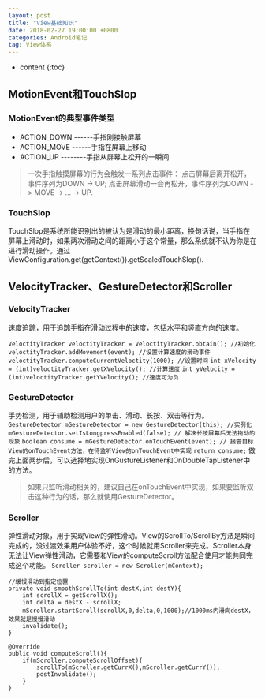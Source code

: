 ```yaml
---
layout: post
title: "View基础知识"
date: 2018-02-27 19:00:00 +0800
categories: Android笔记
tag: View体系
---
```

* content
{:toc}

## MotionEvent和TouchSlop
### MotionEvent的典型事件类型
- ACTION_DOWN ------手指刚接触屏幕
- ACTION_MOVE ------手指在屏幕上移动
- ACTION_UP --------手指从屏幕上松开的一瞬间

> 一次手指触摸屏幕的行为会触发一系列点击事件：
> 点击屏幕后离开松开，事件序列为DOWN -> UP;
> 点击屏幕滑动一会再松开，事件序列为DOWN -> MOVE -> ... -> UP.

### TouchSlop
TouchSlop是系统所能识别出的被认为是滑动的最小距离，换句话说，当手指在屏幕上滑动时，如果两次滑动之间的距离小于这个常量，那么系统就不认为你是在进行滑动操作。通过ViewConfiguration.get(getContext()).getScaledTouchSlop().

## VelocityTracker、GestureDetector和Scroller
### VelocityTracker
速度追踪，用于追踪手指在滑动过程中的速度，包括水平和竖直方向的速度。

`VeloctityTracker veloctityTracker = VeloctityTracker.obtain(); //初始化`
`veloctityTracker.addMovement(event); //设置计算速度的滑动事件`
`veloctityTracker.computeCurrentVeloctity(1000); //设置时间`
`int xVelocity = (int)veloctityTracker.getXVelocity(); //计算速度`
`int yVelocity = (int)veloctityTracker.getYVelocity(); //速度可为负`

### GestureDetector
手势检测，用于辅助检测用户的单击、滑动、长按、双击等行为。
`GestureDetector mGestureDetector = new GestureDetector(this); //实例化`
`mGestureDetector.setIsLongpressEnabled(false); // 解决长按屏幕后无法拖动的现象`
`boolean consume = mGestureDetector.onTouchEvent(event); // 接管目标View的onTouchEvent方法，在待监听View的onTouchEvent中实现`
`return consume;`
做完上面两步后，可以选择地实现OnGustureListener和OnDoubleTapListener中的方法。
> 如果只监听滑动相关的，建议自己在onTouchEvent中实现，如果要监听双击这种行为的话，那么就使用GestureDetector。

### Scroller
弹性滑动对象，用于实现View的弹性滑动。View的ScrollTo/ScrollBy方法是瞬间完成的，没过渡效果用户体验不好，这个时候就用Scroller来完成。Scroller本身无法让View弹性滑动，它需要和View的computeScroll方法配合使用才能共同完成这个功能。
`Scroller scroller = new Scroller(mContext);`

	//缓慢滑动到指定位置
	private void smoothScrollTo(int destX,int destY){
		int scrollX = getScrollX();
		int delta = destX - scrollX;
		mScroller.startScroll(scrollX,0,delta,0,1000);//1000ms内滑向destX，效果就是慢慢滑动
		invalidate();
	}

	@Override
	public void computeScroll(){
		if(mScroller.computeScrollOffset){
			scrollTo(mScroller.getCurrX(),mScroller.getCurrY());
			postInvalidate();
		}
	}